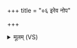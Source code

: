 +++
title = "०६ इरेव नोप"

+++
<details><summary>मूलम् (VS)</summary>

इरे॑व॒ नोप॑ दस्यति समु॒द्र इ॑व॒ पयो॑ म॒हत्।  
दे॒वौ स॑वा॒सिना॑विव शिति॒पान्नोप॑ दस्यति ॥
</details>